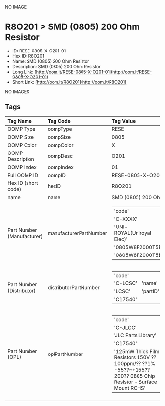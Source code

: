 


  
NO IMAGE  
# R8O201 > SMD (0805) 200 Ohm Resistor

- ID: RESE-0805-X-O201-01
- Hex ID: R8O201
- Name: SMD (0805) 200 Ohm Resistor
- Description: SMD (0805) 200 Ohm Resistor
- Long Link: [http://oom.lt/RESE-0805-X-O201-01](http://oom.lt/RESE-0805-X-O201-01)
- Short Link: [http://oom.lt/R8O201](http://oom.lt/R8O201)
  
NO IMAGES  
## Tags
  

|Tag Name|Tag Code|Tag Value|
| :--- | :--- | :--- |
|OOMP Type|oompType|RESE|
|OOMP Size|oompSize|0805|
|OOMP Color|oompColor|X|
|OOMP Description|oompDesc|O201|
|OOMP Index|oompIndex|01|
|Full OOMP ID|oompID|RESE-0805-X-O201-01|
|Hex ID (short code)|hexID|R8O201|
|name|name|SMD (0805) 200 Ohm Resistor|
|Part Number (Manufacturer)|manufacturerPartNumber|<table><tr><td>'code'</td></tr><tr><td> 'C-XXXX'</td><td> 'name'</td></tr><tr><td> 'UNI-ROYAL(Uniroyal Elec)'</td><td> 'partID'</td></tr><tr><td> '0805W8F2000T5E'</td><td> 'partName'</td></tr><tr><td> '0805W8F2000T5E'</td></tr></table>|
|Part Number (Distributor)|distributorPartNumber|<table><tr><td>'code'</td></tr><tr><td> 'C-LCSC'</td><td> 'name'</td></tr><tr><td> 'LCSC'</td><td> 'partID'</td></tr><tr><td> 'C17540'</td></tr></table>|
|Part Number (OPL)|oplPartNumber|<table><tr><td>'code'</td></tr><tr><td> 'C-JLCC'</td><td> 'name'</td></tr><tr><td> 'JLC Parts Library'</td><td> 'partID'</td></tr><tr><td> 'C17540'</td><td> 'partName'</td></tr><tr><td> '125mW Thick Film Resistors 150V ??100ppm/?? ??1% -55??~+155?? 200?? 0805  Chip Resistor - Surface Mount ROHS'</td></tr></table>|
||||
